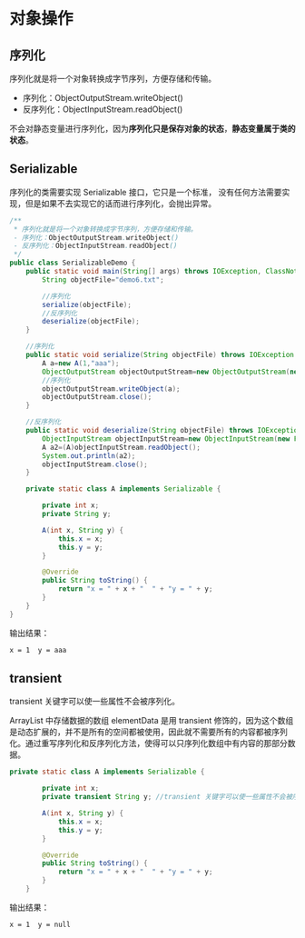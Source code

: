 # 对象操作

## 序列化

序列化就是将一个对象转换成字节序列，方便存储和传输。

- 序列化：ObjectOutputStream.writeObject()
- 反序列化：ObjectInputStream.readObject()

不会对静态变量进行序列化，因为**序列化只是保存对象的状态**，**静态变量属于类的状态**。

## Serializable

序列化的类需要实现 Serializable 接口，它只是一个标准，
没有任何方法需要实现，但是如果不去实现它的话而进行序列化，会抛出异常。

```java
/**
 * 序列化就是将一个对象转换成字节序列，方便存储和传输。
 - 序列化：ObjectOutputStream.writeObject()
 - 反序列化：ObjectInputStream.readObject()
 */
public class SerializableDemo {
    public static void main(String[] args) throws IOException, ClassNotFoundException {
        String objectFile="demo6.txt";

        //序列化
        serialize(objectFile);
        //反序列化
        deserialize(objectFile);
    }

    //序列化
    public static void serialize(String objectFile) throws IOException {
        A a=new A(1,"aaa");
        ObjectOutputStream objectOutputStream=new ObjectOutputStream(new FileOutputStream(objectFile));
        //序列化
        objectOutputStream.writeObject(a);
        objectOutputStream.close();
    }

    //反序列化
    public static void deserialize(String objectFile) throws IOException, ClassNotFoundException {
        ObjectInputStream objectInputStream=new ObjectInputStream(new FileInputStream(objectFile));
        A a2=(A)objectInputStream.readObject();
        System.out.println(a2);
        objectInputStream.close();
    }

    private static class A implements Serializable {

        private int x;
        private String y;

        A(int x, String y) {
            this.x = x;
            this.y = y;
        }

        @Override
        public String toString() {
            return "x = " + x + "  " + "y = " + y;
        }
    }
}
```
输出结果：
```html
x = 1  y = aaa
```

## transient

transient 关键字可以使一些属性不会被序列化。

ArrayList 中存储数据的数组 elementData 是用 transient 修饰的，因为这个数组是动态扩展的，并不是所有的空间都被使用，因此就不需要所有的内容都被序列化。通过重写序列化和反序列化方法，使得可以只序列化数组中有内容的那部分数据。

```java
private static class A implements Serializable {

        private int x;
        private transient String y; //transient 关键字可以使一些属性不会被序列化。

        A(int x, String y) {
            this.x = x;
            this.y = y;
        }

        @Override
        public String toString() {
            return "x = " + x + "  " + "y = " + y;
        }
    }
```
输出结果：
```html
x = 1  y = null
```
